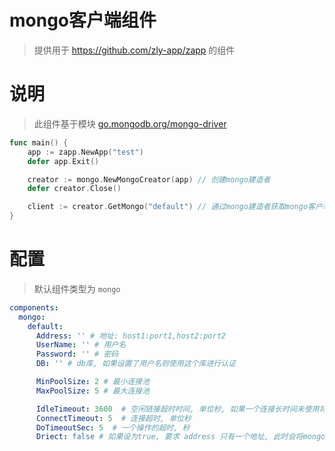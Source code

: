 
# mongo客户端组件

> 提供用于 https://github.com/zly-app/zapp 的组件

# 说明

> 此组件基于模块 [go.mongodb.org/mongo-driver](https://github.com/mongodb/mongo-go-driver)

```go
func main() {
    app := zapp.NewApp("test")
    defer app.Exit()

    creator := mongo.NewMongoCreator(app) // 创建mongo建造者
    defer creator.Close()

    client := creator.GetMongo("default") // 通过mongo建造者获取mongo客户端
}
```

# 配置

> 默认组件类型为 `mongo`

```yaml
components:
  mongo:
    default:
      Address: '' # 地址: host1:port1,host2:port2
      UserName: '' # 用户名
      Password: '' # 密码
      DB: '' # db库, 如果设置了用户名则使用这个库进行认证

      MinPoolSize: 2 # 最小连接池
      MaxPoolSize: 5 # 最大连接池

      IdleTimeout: 3600  # 空闲链接超时时间, 单位秒, 如果一个连接长时间未使用将被视为连接无效, 小于1表示永不超时
      ConnectTimeout: 5  # 连接超时, 单位秒
      DoTimeoutSec: 5  # 一个操作的超时, 秒
      Driect: false # 如果设为true, 要求 address 只有一个地址, 此时会将mongo当做单节点来连接. 如果设为false, 会通过address获取其副本集/集群的其它节点地址再进行连接
```
